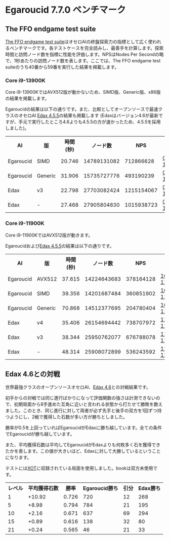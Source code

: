# Egaroucid 7.7.0 ベンチマーク

## The FFO endgame test suite

[The FFO endgame test suite](http://radagast.se/othello/ffotest.html)はオセロAIの終盤探索力の指標として広く使われるベンチマークです。各テストケースを完全読みし、最善手を計算します。探索時間と訪問ノード数を指標に性能を評価します。NPSはNodes Per Secondの略で、1秒あたりの訪問ノード数を表します。ここでは、The FFO endgame test suiteのうち40番から59番を実行した結果を掲載します。

### Core i9-13900K

Core i9-13900KではAVX512版が動かないため、SIMD版、Generic版、x86版の結果を掲載します。

Egaroucidの結果は以下の通りです。また、比較としてオープンソースで最速クラスのオセロAI [Edax 4.5.5](https://github.com/okuhara/edax-reversi-AVX/releases/tag/v4.5.5)の結果も掲載します (Edaxはバージョン4.6が最新ですが、手元で実行したところ4.6よりも4.5.5の方が速かったため、4.5.5を採用しました)。

<div class="table_wrapper">
<table>
<tr>
<th>AI</th><th>版</th><th>時間(秒)</th><th>ノード数</th><th>NPS</th><th>ファイル</th>
</tr>
<tr>
<td>Egaroucid</td><td>SIMD</td><td>20.746</td><td>14789131082</td><td>712866628</td><td><a href="./files/000_ffo40_59_Core_i9-13900K_SIMD.txt">000_ffo40_59_Core_i9-13900K_SIMD.txt</a></td>
</tr>
<tr>
<td>Egaroucid</td><td>Generic</td><td>31.906</td><td>15735727776</td><td>493190239</td><td><a href="./files/001_ffo40_59_Core_i9-13900K_Generic.txt">001_ffo40_59_Core_i9-13900K_Generic.txt</a></td>
</tr>
<tr>
<td>Edax</td><td>v3</td><td>22.798</td><td>27703082424</td><td>1215154067</td><td><a href="./files/010_ffo40_59_Core_i9-13900K_edax_x64_v3.txt">010_ffo40_59_Core_i9-13900K_edax_x64_v3.txt</a></td>
</tr>
<tr>
<td>Edax</td><td>-</td><td>27.468</td><td>27905804830</td><td>1015938723</td><td><a href="./files/011_ffo40_59_Core_i9-13900K_edax_x64.txt">011_ffo40_59_Core_i9-13900K_edax_x64.txt</a></td>
</tr>
</table>
</div>


### Core i9-11900K

Core i9-11900KではAVX512版が動きます。

Egaroucidおよび[Edax 4.5.5](https://github.com/okuhara/edax-reversi-AVX/releases/tag/v4.5.5)の結果は以下の通りです。

<div class="table_wrapper">
<table>
<tr>
<th>AI</th><th>版</th><th>時間(秒)</th><th>ノード数</th><th>NPS</th><th>ファイル</th>
</tr>
<tr>
<td>Egaroucid</td><td>AVX512</td><td>37.615</td><td>14224643683</td><td>378164128</td><td><a href="./files/100_ffo40_59_Core_i9-11900K_AVX512.txt">100_ffo40_59_Core_i9-11900K_AVX512.txt</a></td>
</tr>
<tr>
<td>Egaroucid</td><td>SIMD</td><td>39.356</td><td>14201687484</td><td>360851902</td><td><a href="./files/101_ffo40_59_Core_i9-11900K_SIMD.txt">101_ffo40_59_Core_i9-11900K_SIMD.txt</a></td>
</tr>
<tr>
<td>Egaroucid</td><td>Generic</td><td>70.868</td><td>14512377695</td><td>204780404</td><td><a href="./files/102_ffo40_59_Core_i9-11900K_Generic.txt">102_ffo40_59_Core_i9-11900K_Generic.txt</a></td>
</tr>
<tr>
<td>Edax</td><td>v4</td><td>35.406</td><td>26154694442</td><td>738707972</td><td><a href="./files/110_ffo40_59_Core_i9-11900K_edax_x64_v4.txt">110_ffo40_59_Core_i9-11900K_edax_x64_v4.txt</a></td>
</tr>
<tr>
<td>Edax</td><td>v3</td><td>38.344</td><td>25950762077</td><td>676788078</td><td><a href="./files/111_ffo40_59_Core_i9-11900K_edax_x64_v3.txt">111_ffo40_59_Core_i9-11900K_edax_x64_v3.txt</a></td>
</tr>
<tr>
<td>Edax</td><td>-</td><td>48.314</td><td>25908072899</td><td>536243592</td><td><a href="./files/112_ffo40_59_Core_i9-11900K_edax_x64.txt">112_ffo40_59_Core_i9-11900K_edax_x64.txt</a></td>
</tr>
</table>
</div>



## Edax 4.6との対戦

世界最強クラスのオープンソースオセロAI、[Edax 4.6](https://github.com/abulmo/edax-reversi/releases/tag/v4.6)との対戦結果です。

初手からの対戦では同じ進行ばかりになって評価関数の強さは計測できないので、初期局面から8手進めた互角に近いと言われる状態から打たせて勝敗を数えました。このとき、同じ進行に対して両者が必ず先手と後手の双方を1回ずつ持つようにし、2戦で獲得した石数が多い方が勝ちとしました。

勝率が0.5を上回っていればEgaroucidがEdaxに勝ち越しています。全ての条件でEgaroucidが勝ち越しています。

また、平均獲得石数は平均してEgaroucidがEdaxよりも何枚多く石を獲得できたかを表します。この値が大きいほど、Edaxに対して大勝しているということになります。

テストには[XOT](https://berg.earthlingz.de/xot/index.php)に収録されている局面を使用しました。bookは双方未使用です。

<div class="table_wrapper"><table>
<tr><th>レベル</th><th>平均獲得石数</th><th>勝率</th><th>Egaroucid勝ち</th><th>引分</th><th>Edax勝ち</th></tr>
<tr><td>1</td><td>+10.92</td><td>0.726</td><td>720</td><td>12</td><td>268</td></tr>
<tr><td>5</td><td>+8.98</td><td>0.794</td><td>784</td><td>21</td><td>195</td></tr>
<tr><td>10</td><td>+2.16</td><td>0.671</td><td>637</td><td>69</td><td>294</td></tr>
<tr><td>15</td><td>+0.89</td><td>0.616</td><td>138</td><td>32</td><td>80</td></tr>
<tr><td>21</td><td>+0.24</td><td>0.565</td><td>46</td><td>21</td><td>33</td></tr>
</table></div>



